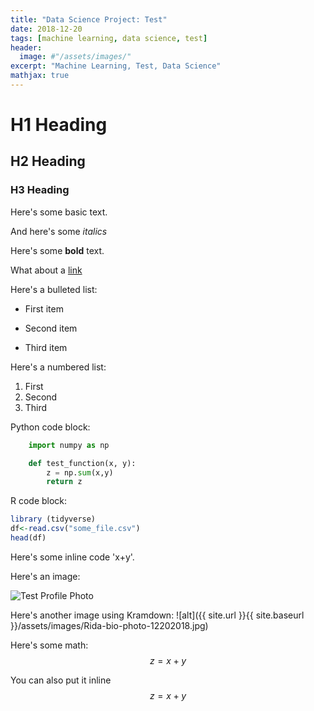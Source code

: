 ```yaml
---
title: "Data Science Project: Test"
date: 2018-12-20
tags: [machine learning, data science, test]
header:
  image: #"/assets/images/"
excerpt: "Machine Learning, Test, Data Science"
mathjax: true
---
```


# H1 Heading

## H2 Heading

### H3 Heading

Here's some basic text.

And here's some *italics*

Here's some **bold** text.

What about a [link](https://github.com)

Here's a bulleted list:
* First item
+ Second item
- Third item

Here's a numbered list:
1. First
2. Second
3. Third

Python code block:
```Python
    import numpy as np

    def test_function(x, y):
        z = np.sum(x,y)
        return z
```

R code block:
```R
library (tidyverse)
df<-read.csv("some_file.csv")
head(df)
```

Here's some inline code 'x+y'.

Here's an image:

<img src="{{ site.url }}{{ site.baseurl }}/assets/images/Rida-bio-photo-12202018.jpg" alt="Test Profile Photo">

Here's another image using Kramdown:
![alt]({{ site.url }}{{ site.baseurl }}/assets/images/Rida-bio-photo-12202018.jpg)

Here's some math:
$$z=x+y$$

You can also put it inline $$z=x+y$$

